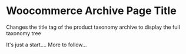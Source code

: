 # Woocommerce Archive Page Title
Changes the title tag of the product taxonomy archive to display the full taxonomy tree

It's just a start....
More to follow...

